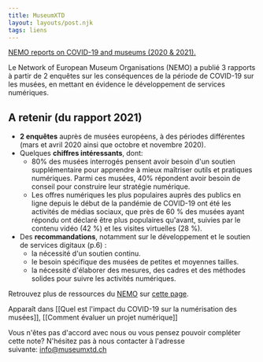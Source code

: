 ```yaml
---
title: MuseumXTD
layout: layouts/post.njk
tags: liens
---
```

[NEMO reports on COVID-19 and museums (2020 & 2021).](https://www.ne-mo.org/advocacy/our-advocacy-work/museums-during-covid-19.html)

Le Network of European Museum Organisations (NEMO) a publié 3 rapports à partir de 2 enquêtes sur les conséquences de la période de COVID-19 sur les musées, en mettant en évidence le développement de services numériques. 

## A retenir (du rapport 2021)
- **2 enquêtes** auprès de musées européens, à des périodes différentes (mars et avril 2020 ainsi que octobre et novembre 2020). 
- Quelques **chiffres intéressants**, dont: 
	- 80% des musées interrogés pensent avoir besoin d'un soutien supplémentaire pour apprendre à mieux maîtriser outils et pratiques numériques. Parmi ces musées, 40%  répondent avoir besoin de conseil pour construire leur stratégie numérique. 
	- Les offres numériques les plus populaires auprès des publics en ligne depuis le début de la pandémie de COVID-19 ont été les activités de médias sociaux, que près de 60 % des musées ayant répondu ont déclaré être plus populaires qu'avant, suivies par le contenu vidéo (42 %) et les visites virtuelles (28 %).
- Des **recommandations**, notamment sur le développement et le soutien de services digitaux (p.6) :
	- la nécessité d'un soutien continu.
	- le besoin spécifique des musées de petites et moyennes tailles. 
	- la nécessité d'élaborer des mesures, des cadres et des méthodes solides pour suivre les activités numériques. 
  
Retrouvez plus de ressources du [NEMO](https://www.ne-mo.org/about-us/who-we-are.html) sur [cette page](https://www.ne-mo.org/about-us/resources.html). 


Apparaît dans [[Quel est l'impact du COVID-19 sur la numérisation des musées]], [[Comment évaluer un projet numérique]]

Vous n'êtes pas d'accord avec nous ou vous pensez pouvoir compléter cette note? N'hésitez pas à nous contacter à l'adresse suivante: [info@museumxtd.ch](mailto:info@museumxtd.ch)
